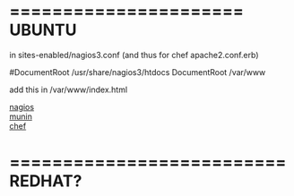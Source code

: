 
======================
UBUNTU
======================

in sites-enabled/nagios3.conf (and thus for chef apache2.conf.erb)

  #DocumentRoot    /usr/share/nagios3/htdocs
  DocumentRoot    /var/www

add this in /var/www/index.html

<html><body>
<a href="/nagios3">nagios</a><br>
<a href="/munin">munin</a><br>
<a href="http://example.com:4040">chef</a><br>
</body></html>

==========================
REDHAT?
==========================

